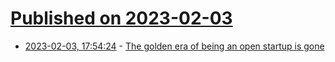 # [Published on 2023-02-03](index.md)

* [2023-02-03, 17:54:24](https://news.ycombinator.com/item?id=34645035) - [The golden era of being an open startup is gone](https://testimonial.to/resources/the-golden-era-of-being-an-open-startup-is-gone)
